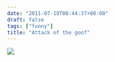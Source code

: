```yaml
---
date: "2011-07-19T08:44:37+00:00"
draft: false
tags: ["funny"]
title: "Attack of the goof"
---
```

![](/img/2011-07-19-photo-post/d238e9cfab6e849a5996e19e58d67b06dc8d2c2b80ac669e88d9c1a9e603b6a2.gif)
